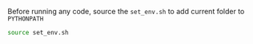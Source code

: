 Before running any code, source the `set_env.sh` to add current folder to `PYTHONPATH`
```bash
source set_env.sh
```